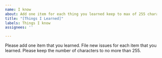 ```yaml
---
name: I know
about: Add one item for each thing you learned keep to max of 255 characters
title: "[Things I Learned]"
labels: Things I know
assignees: ''

---
```


Please add one item that you learned.  File new issues for each item that you learned.  Please keep the number of characters to no more than 255.
